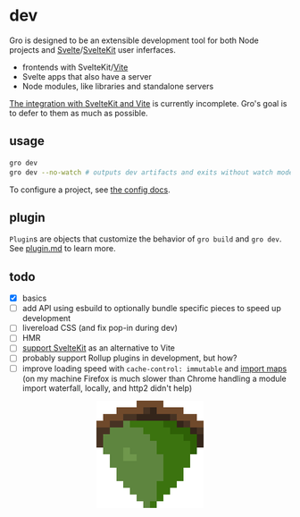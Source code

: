 # dev

Gro is designed to be an extensible development tool for both Node projects and
[Svelte](https://github.com/sveltejs/svelte)/[SvelteKit](https://github.com/sveltejs/kit)
user inferfaces.

- frontends with SvelteKit/[Vite](https://github.com/vitejs/vite)
- Svelte apps that also have a server
- Node modules, like libraries and standalone servers

[The integration with SvelteKit and Vite](https://github.com/feltjs/gro/blob/main/src/lib/docs/sveltekit.md)
is currently incomplete.
Gro's goal is to defer to them as much as possible.

## usage

```bash
gro dev
gro dev --no-watch # outputs dev artifacts and exits without watch mode
```

To configure a project, see [the config docs](config.md).

## plugin

`Plugin`s are objects that customize the behavior of `gro build` and `gro dev`.
See [plugin.md](plugin.md) to learn more.

## todo

- [x] basics
- [ ] add API using esbuild to optionally bundle specific pieces to speed up development
- [ ] livereload CSS (and fix pop-in during dev)
- [ ] HMR
- [ ] [support SvelteKit](https://github.com/feltjs/gro/issues/106) as an alternative to Vite
- [ ] probably support Rollup plugins in development, but how?
- [ ] improve loading speed with `cache-control: immutable` and
      [import maps](https://github.com/WICG/import-maps/)
      (on my machine Firefox is much slower than Chrome
      handling a module import waterfall, locally, and http2 didn't help)

<p align="center">
  <a href="https://github.com/feltjs/gro">
    <img src="/src/static/favicon.png" width="192" height="192">
  </a>
</p>
